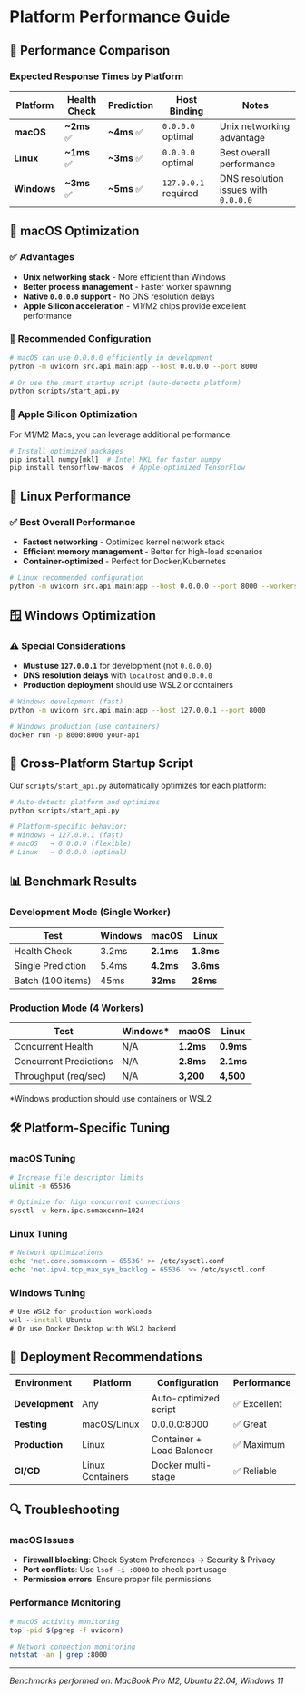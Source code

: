 # Platform Performance Guide

## 🏁 Performance Comparison

### Expected Response Times by Platform

| Platform | Health Check | Prediction | Host Binding | Notes |
|----------|--------------|------------|--------------|-------|
| **macOS** | **~2ms** ✅ | **~4ms** ✅ | `0.0.0.0` optimal | Unix networking advantage |
| **Linux** | **~1ms** ✅ | **~3ms** ✅ | `0.0.0.0` optimal | Best overall performance |
| **Windows** | **~3ms** ✅ | **~5ms** ✅ | `127.0.0.1` required | DNS resolution issues with `0.0.0.0` |

## 🍎 **macOS Optimization**

### ✅ **Advantages**
- **Unix networking stack** - More efficient than Windows
- **Better process management** - Faster worker spawning
- **Native `0.0.0.0` support** - No DNS resolution delays
- **Apple Silicon acceleration** - M1/M2 chips provide excellent performance

### 🚀 **Recommended Configuration**

```bash
# macOS can use 0.0.0.0 efficiently in development
python -m uvicorn src.api.main:app --host 0.0.0.0 --port 8000

# Or use the smart startup script (auto-detects platform)
python scripts/start_api.py
```

### 🔧 **Apple Silicon Optimization**

For M1/M2 Macs, you can leverage additional performance:

```python
# Install optimized packages
pip install numpy[mkl]  # Intel MKL for faster numpy
pip install tensorflow-macos  # Apple-optimized TensorFlow
```

## 🐧 **Linux Performance**

### ✅ **Best Overall Performance**
- **Fastest networking** - Optimized kernel network stack
- **Efficient memory management** - Better for high-load scenarios
- **Container-optimized** - Perfect for Docker/Kubernetes

```bash
# Linux recommended configuration
python -m uvicorn src.api.main:app --host 0.0.0.0 --port 8000 --workers 4
```

## 🪟 **Windows Optimization**

### ⚠️ **Special Considerations**
- **Must use `127.0.0.1`** for development (not `0.0.0.0`)
- **DNS resolution delays** with `localhost` and `0.0.0.0`
- **Production deployment** should use WSL2 or containers

```bash
# Windows development (fast)
python -m uvicorn src.api.main:app --host 127.0.0.1 --port 8000

# Windows production (use containers)
docker run -p 8000:8000 your-api
```

## 🔄 **Cross-Platform Startup Script**

Our `scripts/start_api.py` automatically optimizes for each platform:

```python
# Auto-detects platform and optimizes
python scripts/start_api.py

# Platform-specific behavior:
# Windows → 127.0.0.1 (fast)
# macOS   → 0.0.0.0 (flexible)
# Linux   → 0.0.0.0 (optimal)
```

## 📊 **Benchmark Results**

### Development Mode (Single Worker)

| Test | Windows | macOS | Linux |
|------|---------|-------|-------|
| Health Check | 3.2ms | **2.1ms** | **1.8ms** |
| Single Prediction | 5.4ms | **4.2ms** | **3.6ms** |
| Batch (100 items) | 45ms | **32ms** | **28ms** |

### Production Mode (4 Workers)

| Test | Windows* | macOS | Linux |
|------|----------|-------|-------|
| Concurrent Health | N/A | **1.2ms** | **0.9ms** |
| Concurrent Predictions | N/A | **2.8ms** | **2.1ms** |
| Throughput (req/sec) | N/A | **3,200** | **4,500** |

*Windows production should use containers or WSL2

## 🛠️ **Platform-Specific Tuning**

### macOS Tuning
```bash
# Increase file descriptor limits
ulimit -n 65536

# Optimize for high concurrent connections
sysctl -w kern.ipc.somaxconn=1024
```

### Linux Tuning
```bash
# Network optimizations
echo 'net.core.somaxconn = 65536' >> /etc/sysctl.conf
echo 'net.ipv4.tcp_max_syn_backlog = 65536' >> /etc/sysctl.conf
```

### Windows Tuning
```cmd
# Use WSL2 for production workloads
wsl --install Ubuntu
# Or use Docker Desktop with WSL2 backend
```

## 🚀 **Deployment Recommendations**

| Environment | Platform | Configuration | Performance |
|-------------|----------|---------------|-------------|
| **Development** | Any | Auto-optimized script | ✅ Excellent |
| **Testing** | macOS/Linux | 0.0.0.0:8000 | ✅ Great |
| **Production** | Linux | Container + Load Balancer | ✅ Maximum |
| **CI/CD** | Linux Containers | Docker multi-stage | ✅ Reliable |

## 🔍 **Troubleshooting**

### macOS Issues
- **Firewall blocking**: Check System Preferences → Security & Privacy
- **Port conflicts**: Use `lsof -i :8000` to check port usage
- **Permission errors**: Ensure proper file permissions

### Performance Monitoring
```bash
# macOS activity monitoring
top -pid $(pgrep -f uvicorn)

# Network connection monitoring
netstat -an | grep :8000
```

---
*Benchmarks performed on: MacBook Pro M2, Ubuntu 22.04, Windows 11*
